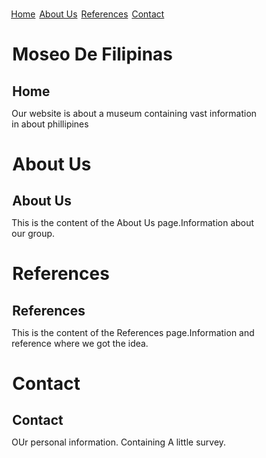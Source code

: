 <!DOCTYPE html>
<html lang="en">
<head>
<title>Vertical Navigation Menu</title>
<meta charset="utf-8">
<meta name="viewport" content="width=device-width, initial-scale=1">
<style>
* {
  box-sizing: border-box;
  margin: 1;
  padding: 0;
}

body {
  font-family: Algerian;
}

/* Style the navigation container */
.navbar {
  background-color: #3223;
  width: 180px;
  position: fixed;
  top: 0;
  left: 0;
  height: 100%;
  padding-top: 20px;
}

/* Style the navigation links */
.navbar a {
  display: block;
  padding: 10px 20px;
  color: black;
  text-decoration: none;
  transition: background-color 0.3s;
  
}

/* Change background color on hover */
.navbar a:hover {
  background-color: white;
  border-radius: 50%;
}

/* Style the content */
.content {
  margin-left: 220px; /* Adjusted to accommodate the width of the navbar */
  padding: 20px;
}

/* Style the header */
.header {
  background-color: #f1f1f1;
  padding: 20px;
  text-align: center;
}

/* Show content based on target */
.content > div {
  display: none;
}

.content > div:target {
  display: block;
}
</style>
</head>
<body>

<div class="navbar">
  <a href="#home">Home</a>
  <a href="#about">About Us</a>
  <a href="#references">References</a>
  <a href="#contact">Contact</a>
</div>

<div class="content">
  <div id="home">
    <div class="header">
      <h1>Moseo De Filipinas</h1>
    </div>
    <div>
      <h2>Home</h2>
      <p>Our website is about a museum containing vast information in about phillipines</p>
    </div>
  </div>
  <div id="about">
    <div class="header">
      <h1>About Us</h1>
    </div>
    <div>
      <h2>About Us</h2>
      <p>This is the content of the About Us page.Information about our group.</p>
    </div>
  </div>
  <div id="references">
    <div class="header">
      <h1>References</h1>
    </div>
    <div>
      <h2>References</h2>
      <p>This is the content of the References page.Information and reference where we got the idea.</p>
    </div>
  </div>
  <div id="contact">
    <div class="header">
      <h1>Contact</h1>
    </div>
    <div>
      <h2>Contact</h2>
      <p>OUr personal information. Containing A little survey.</p>
    </div>
  </div>
</div>

</body>
</html>
